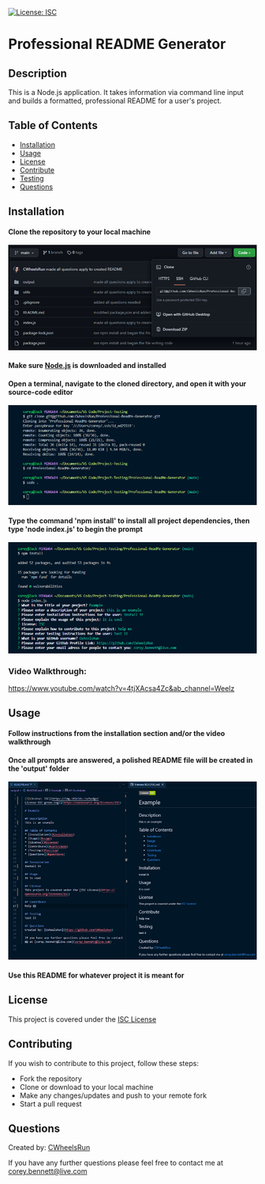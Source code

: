 [![License: ISC](https://img.shields.io/badge/License-ISC-blue.svg)](https://opensource.org/licenses/ISC)

# Professional README Generator

## Description

This is a Node.js application. It takes information via command line input and builds a formatted, professional README for a user's project. 

## Table of Contents

* [Installation](#installation)
* [Usage](#usage)
* [License](#license)
* [Contribute](#contribute)
* [Testing](#testing) 
* [Questions](#questions)

## Installation

#### Clone the repository to your local machine
![Screenshot](./images/readme1.png)
#### Make sure [Node.js](https://nodejs.org/en/download/) is downloaded and installed 
#### Open a terminal, navigate to the cloned directory, and open it with your source-code editor
![Screenshot](./images/readme2.png)
#### Type the command 'npm install' to install all project dependencies, then type 'node index.js' to begin the prompt
![Screenshot](./images/readme3.png)

### Video Walkthrough:

https://www.youtube.com/watch?v=4tjXAcsa4Zc&ab_channel=Weelz

## Usage

#### Follow instructions from the installation section and/or the video walkthrough
#### Once all prompts are answered, a polished README file will be created in the 'output' folder
![Screenshot](./images/readme4.png)
#### Use this README for whatever project it is meant for

## License

This project is covered under the [ISC License](https://opensource.org/licenses/ISC)

## Contributing

If you wish to contribute to this project, follow these steps:

- Fork the repository
- Clone or download to your local machine
- Make any changes/updates and push to your remote fork
- Start a pull request

## Questions

Created by: [CWheelsRun](https://github.com/CWheelsRun)
  
If you have any further questions please feel free to contact me at [corey.bennett@live.com](corey.bennett@live.com)